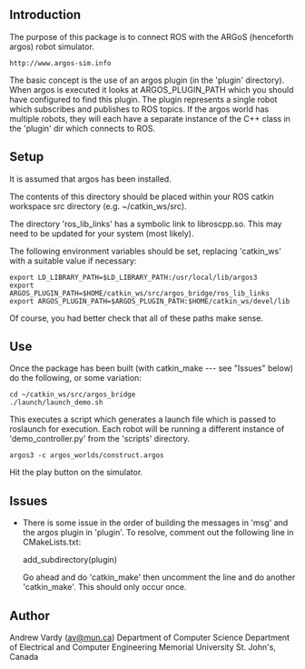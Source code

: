 Introduction
------------

The purpose of this package is to connect ROS with the ARGoS (henceforth argos)
robot simulator.  

    http://www.argos-sim.info

The basic concept is the use of an argos plugin (in the 'plugin' directory).
When argos is executed it looks at ARGOS_PLUGIN_PATH which you should have
configured to find this plugin.  The plugin represents a single robot which
subscribes and publishes to ROS topics.  If the argos world has multiple robots,
they will each have a separate instance of the C++ class in the 'plugin' dir
which connects to ROS.

Setup
-----

It is assumed that argos has been installed.  

The contents of this directory should be placed within your ROS catkin workspace src directory (e.g. ~/catkin_ws/src).

The directory 'ros_lib_links' has a symbolic link to libroscpp.so.  This may
need to be updated for your system (most likely).

The following environment variables should be set, replacing 'catkin_ws' with a
suitable value if necessary:

    export LD_LIBRARY_PATH=$LD_LIBRARY_PATH:/usr/local/lib/argos3
    export ARGOS_PLUGIN_PATH=$HOME/catkin_ws/src/argos_bridge/ros_lib_links
    export ARGOS_PLUGIN_PATH=$ARGOS_PLUGIN_PATH:$HOME/catkin_ws/devel/lib

Of course, you had better check that all of these paths make sense.

Use
---
Once the package has been built (with catkin_make --- see "Issues" below) do
the following, or some variation:

    cd ~/catkin_ws/src/argos_bridge
    ./launch/launch_demo.sh

This executes a script which generates a launch file which is passed to
roslaunch for execution.  Each robot will be running a different instance of
'demo_controller.py' from the 'scripts' directory.
    
    argos3 -c argos_worlds/construct.argos
    
Hit the play button on the simulator.  

Issues
------
- There is some issue in the order of building the messages in 'msg' and the
  argos plugin in 'plugin'.  To resolve, comment out the following line in
  CMakeLists.txt:

    add_subdirectory(plugin)

  Go ahead and do 'catkin_make' then uncomment the line and do another
  'catkin_make'.  This should only occur once.


Author
------
Andrew Vardy (av@mun.ca)
Department of Computer Science
Department of Electrical and Computer Engineering
Memorial University
St. John's, Canada
